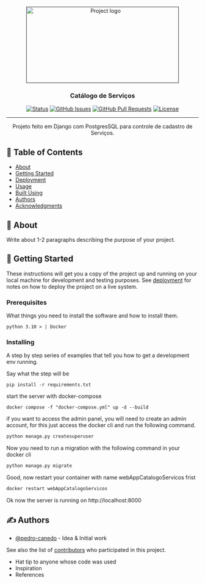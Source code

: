 <p align="center">
  <a href="" rel="noopener">
 <img width=400px height=200px src="https://portal.unila.edu.br/proagi/ctic/imagens-ctic/banner-catalogo-servicos-v2.png/@@images/a96dc99c-88d2-4ca8-9bdc-ac36bb8a9912.png" alt="Project logo"></a>
</p>

<h3 align="center">Catálogo de Serviços</h3>

<div align="center">

[![Status](https://img.shields.io/badge/status-active-success.svg)]()
[![GitHub Issues](https://img.shields.io/github/issues/kylelobo/The-Documentation-Compendium.svg)](https://github.com/kylelobo/The-Documentation-Compendium/issues)
[![GitHub Pull Requests](https://img.shields.io/github/issues-pr/kylelobo/The-Documentation-Compendium.svg)](https://github.com/kylelobo/The-Documentation-Compendium/pulls)
[![License](https://img.shields.io/badge/license-MIT-blue.svg)](/LICENSE)

</div>

---

<p align="center"> Projeto feito em Django com PostgresSQL para controle de cadastro de Serviços.
    <br> 
</p>

## 📝 Table of Contents

- [About](#about)
- [Getting Started](#getting_started)
- [Deployment](#deployment)
- [Usage](#usage)
- [Built Using](#built_using)
- [Authors](#authors)
- [Acknowledgments](#acknowledgement)

## 🧐 About <a name = "about"></a>

Write about 1-2 paragraphs describing the purpose of your project.

## 🏁 Getting Started <a name = "getting_started"></a>

These instructions will get you a copy of the project up and running on your local machine for development and testing purposes. See [deployment](#deployment) for notes on how to deploy the project on a live system.

### Prerequisites

What things you need to install the software and how to install them.

```
python 3.10 > | Docker 
```

### Installing

A step by step series of examples that tell you how to get a development env running.

Say what the step will be

```
pip install -r requirements.txt
```

start the server with docker-compose

```
docker compose -f "docker-compose.yml" up -d --build

```

if you want to access the admin panel, you will need to create an admin account, for this just access the docker cli and run the following command.

```bash
python manage.py createsuperuser
```

Now you need to run a migration with the following command in your docker cli

```bash 
python manage.py migrate
```

Good, now restart your container with name webAppCatalogoServicos frist

```bash
docker restart webAppCatalogoServicos
```

Ok now the server is running on http://localhost:8000

<!-- End with an example of getting some data out of the system or using it for a little demo.

## 🔧 Running the tests <a name = "tests"></a>

Explain how to run the automated tests for this system.

### Break down into end to end tests

Explain what these tests test and why

```
Give an example
```

### And coding style tests

Explain what these tests test and why

```
Give an example -->
<!-- ```

## 🎈 Usage <a name="usage"></a>

Add notes about how to use the system.

## 🚀 Deployment <a name = "deployment"></a>

Add additional notes about how to deploy this on a live system.

## ⛏️ Built Using <a name = "built_using"></a>

- [MongoDB](https://www.mongodb.com/) - Database
- [Express](https://expressjs.com/) - Server Framework
- [VueJs](https://vuejs.org/) - Web Framework
- [NodeJs](https://nodejs.org/en/) - Server Environment -->

## ✍️ Authors <a name = "Pedro Augusto Canedo Araujo Obalhe"></a>

- [@pedro-canedo](https://github.com/pedro-canedo) - Idea & Initial work

See also the list of [contributors](https://github.com/pedro-canedo) who participated in this project.


- Hat tip to anyone whose code was used
- Inspiration
- References
